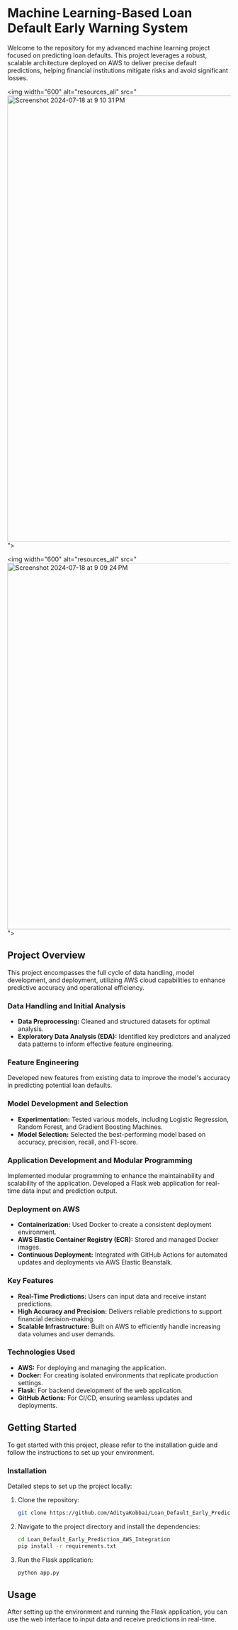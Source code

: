 # Machine Learning-Based Loan Default Early Warning System

Welcome to the repository for my advanced machine learning project focused on predicting loan defaults. This project leverages a robust, scalable architecture deployed on AWS to deliver precise default predictions, helping financial institutions mitigate risks and avoid significant losses.

<img width="600" alt="resources_all" src="<img width="1006" alt="Screenshot 2024-07-18 at 9 10 31 PM" src="https://github.com/user-attachments/assets/19e83ee0-9100-4600-8790-302e65a1209c">">

<img width="600" alt="resources_all" src="<img width="826" alt="Screenshot 2024-07-18 at 9 09 24 PM" src="https://github.com/user-attachments/assets/b2bdc6db-a117-4605-90cf-cd6ad0723b31">">



## Project Overview

This project encompasses the full cycle of data handling, model development, and deployment, utilizing AWS cloud capabilities to enhance predictive accuracy and operational efficiency.

### Data Handling and Initial Analysis

- **Data Preprocessing:** Cleaned and structured datasets for optimal analysis.
- **Exploratory Data Analysis (EDA):** Identified key predictors and analyzed data patterns to inform effective feature engineering.

### Feature Engineering

Developed new features from existing data to improve the model's accuracy in predicting potential loan defaults.

### Model Development and Selection

- **Experimentation:** Tested various models, including Logistic Regression, Random Forest, and Gradient Boosting Machines.
- **Model Selection:** Selected the best-performing model based on accuracy, precision, recall, and F1-score.

### Application Development and Modular Programming

Implemented modular programming to enhance the maintainability and scalability of the application.
Developed a Flask web application for real-time data input and prediction output.

### Deployment on AWS

- **Containerization:** Used Docker to create a consistent deployment environment.
- **AWS Elastic Container Registry (ECR):** Stored and managed Docker images.
- **Continuous Deployment:** Integrated with GitHub Actions for automated updates and deployments via AWS Elastic Beanstalk.

### Key Features

- **Real-Time Predictions:** Users can input data and receive instant predictions.
- **High Accuracy and Precision:** Delivers reliable predictions to support financial decision-making.
- **Scalable Infrastructure:** Built on AWS to efficiently handle increasing data volumes and user demands.

### Technologies Used

- **AWS:** For deploying and managing the application.
- **Docker:** For creating isolated environments that replicate production settings.
- **Flask:** For backend development of the web application.
- **GitHub Actions:** For CI/CD, ensuring seamless updates and deployments.

## Getting Started

To get started with this project, please refer to the installation guide and follow the instructions to set up your environment.

### Installation

Detailed steps to set up the project locally:

1. Clone the repository:
    ```bash
    git clone https://github.com/AdityaKobbai/Loan_Default_Early_Prediction_AWS_Integration
    ```

2. Navigate to the project directory and install the dependencies:
    ```bash
    cd Loan_Default_Early_Prediction_AWS_Integration
    pip install -r requirements.txt
    ```

3. Run the Flask application:
    ```bash
    python app.py
    ```

## Usage

After setting up the environment and running the Flask application, you can use the web interface to input data and receive predictions in real-time.
